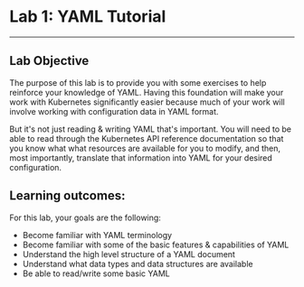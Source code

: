 # Lab 1: YAML Tutorial
---
## Lab Objective
The purpose of this lab is to provide you with some exercises to help reinforce your knowledge of YAML. Having this foundation will make your work with Kubernetes significantly easier because much of your work will involve working with configuration data in YAML format. 

But it's not just reading & writing YAML that's important. You will need to be able to read through the Kubernetes API reference documentation so that you know what what resources are available for you to modify, and then, most importantly, translate that information into YAML for your desired configuration.

## Learning outcomes:
For this lab, your goals are the following:
  - Become familiar with YAML terminology
  - Become familiar with some of the basic features & capabilities of YAML
  - Understand the high level structure of a YAML document
  - Understand what data types and data structures are available
  - Be able to read/write some basic YAML